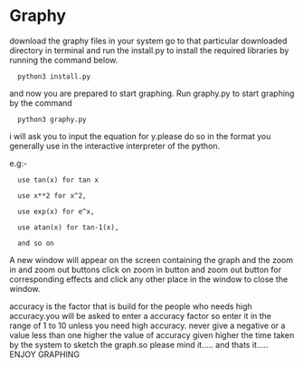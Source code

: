 # Graphy
download the graphy files in your system
go to that particular downloaded directory in terminal and run the install.py to install the required libraries by running the command below.

      python3 install.py

and now you are prepared to start graphing. Run graphy.py to start graphing by the command

      python3 graphy.py

i will ask you to input the equation for y.please do so in the format you generally use in the interactive interpreter of the python.

e.g:- 

      use tan(x) for tan x
      
      use x**2 for x^2,
      
      use exp(x) for e^x,
      
      use atan(x) for tan-1(x),
      
      and so on


A new window will appear on the screen containing the graph and the zoom in and zoom out buttons 
 click on zoom in button and zoom out button for corresponding effects
 and click any other place in the window to close the window.
 
 accuracy is the factor that is build for the people who needs high accuracy.you will be asked to enter a accuracy factor so enter it in the range of 1 to 10 unless you need high accuracy.
 never give a negative or a value less than one
 higher the value of accuracy given higher the time taken by the system to sketch the graph.so please mind it.....
 and thats it.....
 ENJOY GRAPHING
